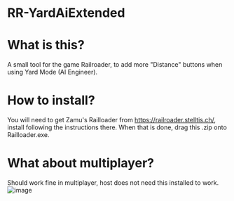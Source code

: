 # RR-YardAiExtended

# What is this?
A small tool for the game Railroader, to add more "Distance" buttons when using Yard Mode (AI Engineer).

# How to install?
You will need to get Zamu's Railloader from https://railroader.stelltis.ch/, install following the instructions there.
When that is done, drag this .zip onto Railloader.exe.

# What about multiplayer?
Should work fine in multiplayer, host does not need this installed to work.
![image](https://github.com/wexp/RR-YardAiExtended/assets/16766593/ef19fc96-8491-475f-afa4-44a7c1767b0f)
